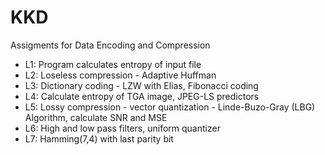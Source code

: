 # KKD
Assigments for Data Encoding and Compression

<ul>
<li>L1: Program calculates entropy of input file</li>
<li>L2: Loseless compression - Adaptive Huffman</li>
<li>L3: Dictionary coding - LZW with Elias, Fibonacci coding</li>
<li>L4: Calculate entropy of TGA image, JPEG-LS predictors </li>
<li>L5: Lossy compression - vector quantization - Linde-Buzo-Gray (LBG) Algorithm, calculate SNR and MSE </li>
<li>L6: High and low pass filters, uniform quantizer </li>
<li>L7: Hamming(7,4) with last parity bit </li>
</ul>
